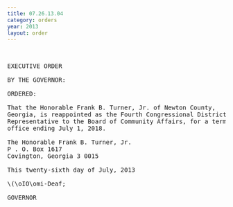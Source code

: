 ```yaml
---
title: 07.26.13.04
category: orders
year: 2013
layout: order
---
```


<pre> 

EXECUTIVE ORDER

BY THE GOVERNOR:

ORDERED:

That the Honorable Frank B. Turner, Jr. of Newton County,
Georgia, is reappointed as the Fourth Congressional District
Representative to the Board of Community Affairs, for a term of
office ending July 1, 2018.

The Honorable Frank B. Turner, Jr.
P . O. Box 1617
Covington, Georgia 3 0015

This twenty-sixth day of July, 2013

\(\oIO\omi-Deaf;

GOVERNOR

</pre>
